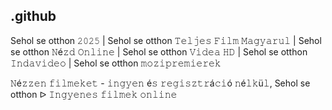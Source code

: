 ## .github

Sehol se otthon 𝟸𝟶𝟸𝟻 | Sehol se otthon 𝚃𝚎𝚕𝚓𝚎𝚜 𝙵𝚒𝚕𝚖 𝙼𝚊𝚐𝚢𝚊𝚛𝚞𝚕 |  Sehol se otthon 𝙽é𝚣𝚍 𝙾𝚗𝚕𝚒𝚗𝚎 | Sehol se otthon 𝚅𝚒𝚍𝚎𝚊 𝙷𝙳 | Sehol se otthon 𝙸𝚗𝚍𝚊𝚟𝚒𝚍𝚎𝚘 | Sehol se otthon 𝚖𝚘𝚣𝚒𝚙𝚛𝚎𝚖𝚒𝚎𝚛𝚎𝚔

𝙽é𝚣𝚣𝚎𝚗 𝚏𝚒𝚕𝚖𝚎𝚔𝚎𝚝 - 𝚒𝚗𝚐𝚢𝚎𝚗 é𝚜 𝚛𝚎𝚐𝚒𝚜𝚣𝚝𝚛á𝚌𝚒ó 𝚗é𝚕𝚔ü𝚕, Sehol se otthon ᐅ 𝙸𝚗𝚐𝚢𝚎𝚗𝚎𝚜 𝚏𝚒𝚕𝚖𝚎𝚔 𝚘𝚗𝚕𝚒𝚗𝚎

